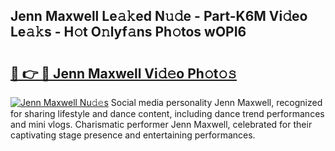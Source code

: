 ## Jenn Maxwell Le𝚊𝚔ed N𝚞𝚍e - Part-K6M Vi𝚍eo Le𝚊𝚔s - H𝚘t O𝚗lyf𝚊ns Ph𝚘tos wOPI6

# <h2><a href="http://hf5j8l.feru.top/?c=Jenn+Maxwell">🔗 👉 🔴 Jenn Maxwell Vi𝚍𝚎o Ph𝚘t𝚘𝚜</a></h2>

[![Jenn Maxwell Nu𝚍𝚎s](https://i.imgur.com/0TWrTi3.gif)](http://hf5j8l.feru.top/?c=Jenn+Maxwell)
Social media personality Jenn Maxwell, recognized for sharing lifestyle and dance content, including dance trend performances and mini vlogs. Charismatic performer Jenn Maxwell, celebrated for their captivating stage presence and entertaining performances. 
